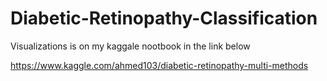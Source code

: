 # Diabetic-Retinopathy-Classification
Visualizations is on my kaggale nootbook in the link below

https://www.kaggle.com/ahmed103/diabetic-retinopathy-multi-methods
